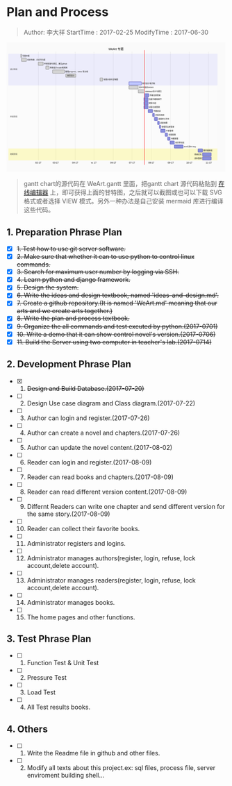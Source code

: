 # Plan and Process
> Author: 李大祥
StartTime : 2017-02-25
ModifyTime :  2017-06-30

![project gantt chart](./project-gantt.png)
> gantt chart的源代码在 WeArt.gantt 里面，把gantt chart 源代码粘贴到 [在线编辑器](http://knsv.github.io/mermaid/live_editor/) 上，即可获得上面的甘特图，之后就可以截图或也可以下载 SVG 格式或者选择 VIEW 模式。另外一种办法是自己安装 mermaid 库进行编译这些代码。

## 1. Preparation Phrase Plan
+ [x] ~~1. Test how to use git server software.~~
+ [x] ~~2. Make sure that whether it can to use python to control linux commands.~~
+ [x] ~~3. Search for maximum user number by logging via SSH.~~
+ [x] ~~4. Learn python and django framework.~~
+ [x] ~~5. Design the system.~~
+ [x] ~~6. Write the ideas and design textbook, named 'ideas-and-design.md'.~~
+ [x] ~~7. Create a github repository.(It is named 'WeArt.md' meaning that our arts and we create arts together.)~~
+ [x] ~~8. Write the plan and process textbook.~~
+ [x] ~~9. Organize the all commands and test excuted by python.(2017-0701)~~
+ [x] ~~10. Write a demo that it can show control novel's version.(2017-0706)~~
+ [x] ~~11. Build the Server using two computer in teacher's lab.(2017-0714)~~

## 2. Development Phrase Plan
+ [x] 1. ~~Design and Build Database.(2017-07-20)~~
+ [ ] 2. Design Use case diagram and Class diagram.(2017-07-22)
+ [ ] 3. Author can login and register.(2017-07-26)
+ [ ] 4. Author can create a novel and chapters.(2017-07-26)
+ [ ] 5. Author can update the novel content.(2017-08-02)
+ [ ] 6. Reader can login and register.(2017-08-09)
+ [ ] 7. Reader can read books and chapters.(2017-08-09)
+ [ ] 8. Reader can read different version content.(2017-08-09)
+ [ ] 9. Differnt Readers can write one chapter and send different version for the same story.(2017-08-09)
+ [ ] 10. Reader can collect their favorite books.
+ [ ] 11. Administrator registers and logins.
+ [ ] 12. Administrator manages authors(register, login, refuse, lock account,delete account).
+ [ ] 13. Administrator manages readers(register, login, refuse, lock account,delete account).
+ [ ] 14. Administrator manages books.
+ [ ] 15. The home pages and other functions.


## 3. Test Phrase Plan
+ [ ] 1. Function Test & Unit Test
+ [ ] 2. Pressure Test
+ [ ] 3. Load Test
+ [ ] 4. All Test results books.

## 4. Others
+ [ ] 1. Write the Readme file in github and other files.
+ [ ] 2. Modify all texts about this project.ex: sql files, process file, server enviroment building shell...
